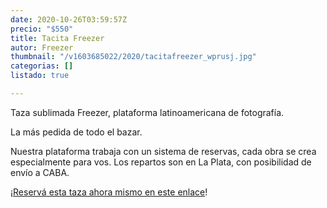 ```yaml
---
date: 2020-10-26T03:59:57Z
precio: "$550"
title: Tacita Freezer
autor: Freezer
thumbnail: "/v1603685022/2020/tacitafreezer_wprusj.jpg"
categorias: []
listado: true

---
```

Taza sublimada Freezer, plataforma latinoamericana de fotografía.

La más pedida de todo el bazar. 

Nuestra plataforma trabaja con un sistema de reservas, cada obra se crea especialmente para vos. Los repartos son en La Plata, con posibilidad de envío a CABA.

¡[Reservá esta taza ahora mismo en este enlace](https://docs.google.com/forms/d/1jmyGErjRGRAS5j3GffN_pvH8cyRNMz5lsXPpwT-SAMk/edit)!
